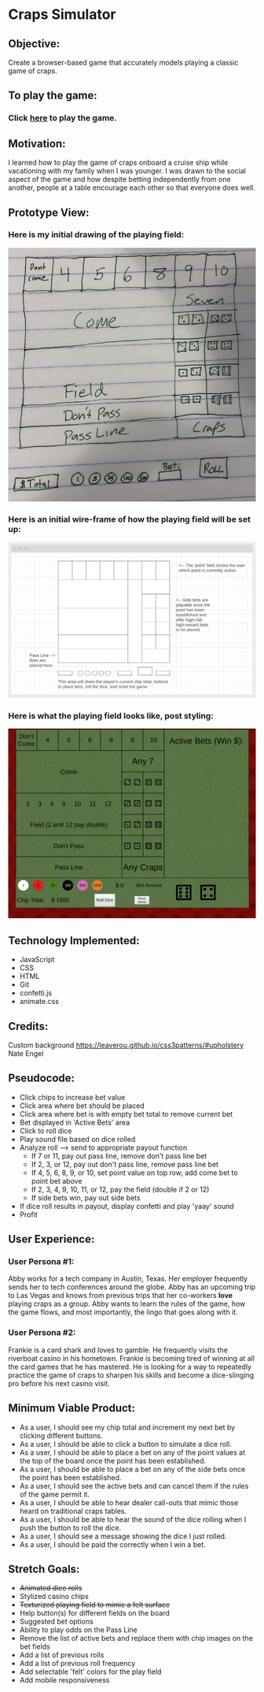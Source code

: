 # Craps Simulator

## Objective:
Create a browser-based game that accurately models playing a classic game of craps.

## To play the game:
### Click [here](http://crappy-craps.surge.sh) to play the game.

## Motivation:
I learned how to play the game of craps onboard a cruise ship while vacationing with my family when I was younger. I was drawn to the social aspect of the game and how despite betting independently from one another, people at a table encourage each other so that everyone does well.

## Prototype View:
### Here is my initial drawing of the playing field:
![Craps playing field first drawing](assets/drawing.png)
### Here is an initial wire-frame of how the playing field will be set up:
![Craps playing field](assets/Wireframe.png)
### Here is what the playing field looks like, post styling:
![Craps playing field current](assets/current.png)

## Technology Implemented:
- JavaScript
- CSS
- HTML
- Git 
- confetti.js
- animate.css

## Credits:
Custom background https://leaverou.github.io/css3patterns/#upholstery Nate Engel

## Pseudocode:
- Click chips to increase bet value
- Click area where bet should be placed
- Click area where bet is with empty bet total to remove current bet
- Bet displayed in 'Active Bets' area
- Click to roll dice
- Play sound file based on dice rolled
- Analyze roll --> send to appropriate payout function
  - If 7 or 11, pay out pass line, remove don't pass line bet
  - If 2, 3, or 12, pay out don't pass line, remove pass line bet
  - If 4, 5, 6, 8, 9, or 10, set point value on top row, add come bet to point bet above
  - If 2, 3, 4, 9, 10, 11, or 12, pay the field (double if 2 or 12)
  - If side bets win, pay out side bets
- If dice roll results in payout, display confetti and play 'yaay' sound
- Profit


## User Experience:
### User Persona #1:
Abby works for a tech company in Austin, Texas. Her employer frequently sends her to tech conferences around the globe. Abby has an upcoming trip to Las Vegas and knows from previous trips that her co-workers **love** playing craps as a group. Abby wants to learn the rules of the game, how the game flows, and most importantly, the lingo that goes along with it.  

### User Persona #2:
Frankie is a card shark and loves to gamble. He frequently visits the riverboat casino in his hometown. Frankie is becoming tired of winning at all the card games that he has mastered. He is looking for a way to repeatedly practice the game of craps to sharpen his skills and become a dice-slinging pro before his next casino visit.

## Minimum Viable Product:
- As a user, I should see my chip total and increment my next bet by clicking different buttons.
- As a user, I should be able to click a button to simulate a dice roll.
- As a user, I should be able to place a bet on any of the point values at the top of the board once the point has been established.
- As a user, I should be able to place a bet on any of the side bets once the point has been established.
- As a user, I should see the active bets and can cancel them if the rules of the game permit it.
- As a user, I should be able to hear dealer call-outs that mimic those heard on traditional craps tables.
- As a user, I should be able to hear the sound of the dice rolling when I push the button to roll the dice.
- As a user, I should see a message showing the dice I just rolled.
- As a user, I should be paid the correctly when I win a bet.

## Stretch Goals:
- ~~Animated dice rolls~~
- Stylized casino chips
- ~~Texturized playing field to mimic a felt surface~~
- Help button(s) for different fields on the board
- Suggested bet options
- Ability to play odds on the Pass Line
- Remove the list of active bets and replace them with chip images on the bet fields
- Add a list of previous rolls
- Add a list of previous roll frequency
- Add selectable 'felt' colors for the play field
- Add mobile responsiveness

